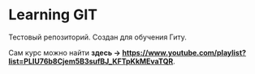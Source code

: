 # Learning GIT

Тестовый репозиторий.
Создан для обучения Гиту.

Сам курс можно найти **здесь -> https://www.youtube.com/playlist?list=PLIU76b8Cjem5B3sufBJ_KFTpKkMEvaTQR**.
